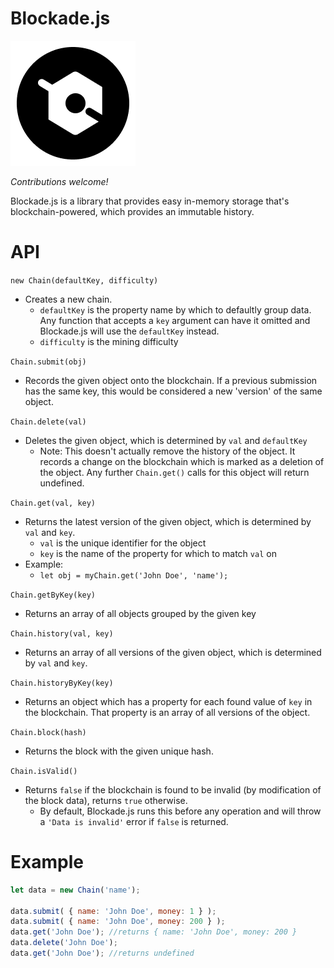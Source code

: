 # Blockade.js
![logo](https://raw.githubusercontent.com/clee-dev/blockade.js/master/images/BLOCKADE.png)

*Contributions welcome!*

Blockade.js is a library that provides easy in-memory storage that's blockchain-powered, which provides an immutable history.

# API

`new Chain(defaultKey, difficulty)`
 - Creates a new chain.
   - `defaultKey` is the property name by which to defaultly group data. Any function that accepts a `key` argument can have it omitted and Blockade.js will use the `defaultKey` instead.
   - `difficulty` is the mining difficulty

`Chain.submit(obj)`
 - Records the given object onto the blockchain. If a previous submission has the same key, this would be considered a new 'version' of the same object.
 
`Chain.delete(val)`
 - Deletes the given object, which is determined by `val` and `defaultKey`
   - Note: This doesn't actually remove the history of the object. It records a change on the blockchain which is marked as a deletion of the object. Any further `Chain.get()` calls for this object will return undefined.
 
 `Chain.get(val, key)`
 - Returns the latest version of the given object, which is determined by `val` and `key`.
   - `val` is the unique identifier for the object
   - `key` is the name of the property for which to match `val` on
 - Example:
   - `let obj = myChain.get('John Doe', 'name');`

`Chain.getByKey(key)`
 - Returns an array of all objects grouped by the given key

`Chain.history(val, key)`
 - Returns an array of all versions of the given object, which is determined by `val` and `key`.

`Chain.historyByKey(key)`
 - Returns an object which has a property for each found value of `key` in the blockchain. That property is an array of all versions of the object.
 
`Chain.block(hash)`
 - Returns the block with the given unique hash.
 
`Chain.isValid()`
 - Returns `false` if the blockchain is found to be invalid (by modification of the block data), returns `true` otherwise.
   - By default, Blockade.js runs this before any operation and will throw a `'Data is invalid'` error if `false` is returned.

# Example

```js
let data = new Chain('name');

data.submit( { name: 'John Doe', money: 1 } );
data.submit( { name: 'John Doe', money: 200 } );
data.get('John Doe'); //returns { name: 'John Doe', money: 200 }
data.delete('John Doe');
data.get('John Doe'); //returns undefined
```
